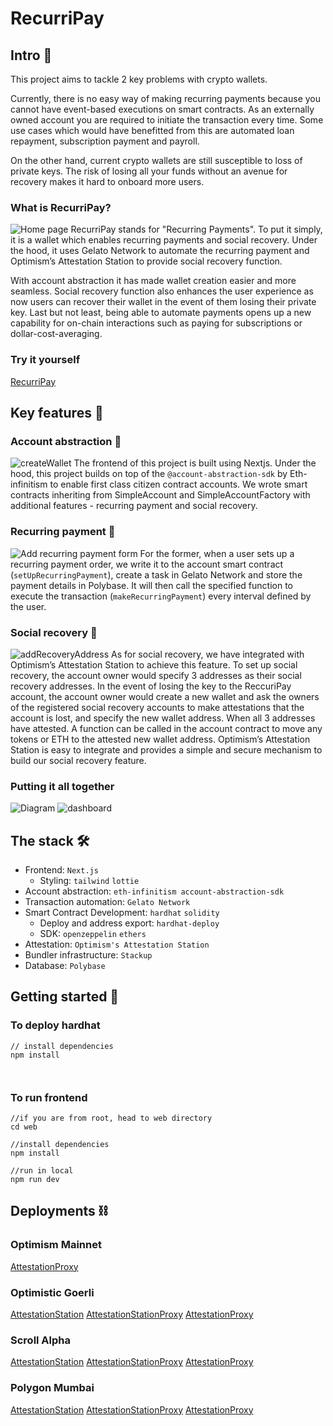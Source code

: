 ﻿# RecurriPay

## Intro 👋
This project aims to tackle 2 key problems with crypto wallets. 

Currently, there is no easy way of making recurring payments because you cannot have event-based executions on smart contracts. As an externally owned account you are required to initiate the transaction every time. Some use cases which would have benefitted from this are automated loan repayment, subscription payment and payroll.

On the other hand, current crypto wallets are still susceptible to loss of private keys. The risk of losing all your funds without an avenue for recovery makes it hard to onboard more users. 

### What is RecurriPay? 
![Home page](homePage.png)
RecurriPay stands for "Recurring Payments". To put it simply, it is a wallet which enables recurring payments and social recovery. Under the hood, it uses Gelato Network to automate the recurring payment and Optimism’s Attestation Station to provide social recovery function. 

With account abstraction it has made wallet creation easier and more seamless. Social recovery function also enhances the user experience as now users can recover their wallet in the event of them losing their private key. Last but not least, being able to automate payments opens up a new capability for on-chain interactions such as paying for subscriptions or dollar-cost-averaging. 


### Try it yourself
[RecurriPay](https://recurripay.vercel.app/)


## Key features 🎲
### Account abstraction 👤
![createWallet](createWallet.png)
The frontend of this project is built using Nextjs. Under the hood, this project builds on top of the `@account-abstraction-sdk` by Eth-infinitism to enable first class citizen contract accounts. We wrote smart contracts inheriting from SimpleAccount and SimpleAccountFactory with additional features - recurring payment and social recovery. 

### Recurring payment 🔂
![Add recurring payment form](addRecurringPayment.png)
For the former, when a user sets up a recurring payment order, we write it to the account smart contract (`setUpRecurringPayment`), create a task in Gelato Network and store the payment details in Polybase. It will then call the specified function to execute the transaction (`makeRecurringPayment`) every interval defined by the user. 

### Social recovery 🤝
![addRecoveryAddress](addRecoveryAddress.png)
As for social recovery, we have integrated with Optimism’s Attestation Station to achieve this feature. To set up social recovery, the account owner would specify 3 addresses as their social recovery addresses. In the event of losing the key to the ReccuriPay account, the account owner would create a new wallet and ask the owners of the registered social recovery accounts to make attestations that the account is lost, and specify the new wallet address. When all 3 addresses have attested. A function can be called in the account contract to move any tokens or ETH to the attested new wallet address. Optimism’s Attestation Station is easy to integrate and provides a simple and secure mechanism to build our social recovery feature. 

### Putting it all together
![Diagram](diagram.png)
![dashboard](dashboard.png)

## The stack 🛠️
- Frontend: `Next.js`
    - Styling: `tailwind` `lottie` 
- Account abstraction: `eth-infinitism account-abstraction-sdk`
- Transaction automation: `Gelato Network`
- Smart Contract Development:  `hardhat` `solidity`
    - Deploy and address export: `hardhat-deploy`
    - SDK: `openzeppelin` `ethers` 
- Attestation: `Optimism's Attestation Station`
- Bundler infrastructure: `Stackup`
- Database: `Polybase`

## Getting started 🏁
### To deploy hardhat
```
// install dependencies
npm install 



```
### To run frontend
```
//if you are from root, head to web directory
cd web

//install dependencies
npm install 

//run in local
npm run dev
```

## Deployments ⛓️
### Optimism Mainnet
[AttestationProxy](https://optimistic.etherscan.io/address/0xF400AEc6e1868d075Bf458B56990FeC79Da1557b#code)

### Optimistic Goerli
[AttestationStation](https://goerli-optimism.etherscan.io/address/0xdce225e1247e3AF602d3541168521a94a053F4bc#code)
[AttestationStationProxy](https://goerli-optimism.etherscan.io/address/0xc2361C2Eb9fc7010f7FCb9F79d7bFAEEFE5CDAb2#code)
[AttestationProxy](https://goerli-optimism.etherscan.io/address/0x9aB93189D582C6C2ED33EC658023650231188475#code)

### Scroll Alpha
[AttestationStation](https://blockscout.scroll.io/address/0x165B924538914B80162da3aB987065B43bbeE497/contracts#address-tabs)
[AttestationStationProxy](https://blockscout.scroll.io/address/0x725552d5a03766908d1A919B168a622187076756/contracts#address-tabs)
[AttestationProxy](https://blockscout.scroll.io/address/0x165B924538914B80162da3aB987065B43bbeE497/contracts#address-tabs)

### Polygon Mumbai
[AttestationStation](https://mumbai.polygonscan.com/address/0x165B924538914B80162da3aB987065B43bbeE497#code)
[AttestationStationProxy](https://mumbai.polygonscan.com/address/0x1a1f1720A3a4CF7E1DE28434672e6b61643a943D#code)
[AttestationProxy](https://mumbai.polygonscan.com/address/0x73b821968d8161Bff524Fae22c898f0CF6E32901#code)
